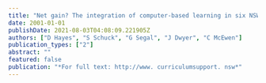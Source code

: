 ```yaml
---
title: "Net gain? The integration of computer-based learning in six NSW government schools, 2000."
date: 2001-01-01
publishDate: 2021-08-03T04:08:09.221905Z
authors: ["D Hayes", "S Schuck", "G Segal", "J Dwyer", "C McEwen"]
publication_types: ["2"]
abstract: ""
featured: false
publication: "*For full text: http://www. curriculumsupport. nsw*"
---
```


